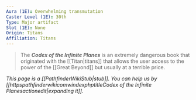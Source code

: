 ```yaml
---
Aura (1E): Overwhelming transmutation
Caster Level (1E): 30th
Type: Major artifact
Slot (1E): None
Origin: Titans
Affiliation: Titans
---
```


> The ***Codex of the Infinite Planes*** is an extremely dangerous book that originated with the [[Titan|titans]] that allows the user access to the power of the [[Great Beyond]] but usually at a terrible price.



*This page is a [[PathfinderWikiStub|stub]]. You can help us by [[httpspathfinderwikicomwindexphptitleCodex of the Infinite Planesactionedit|expanding it]].*







